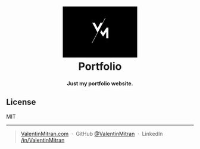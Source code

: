 <h1 align="center">
  <br>
  <a href="ValentinMitran.com"><img src="https://raw.githubusercontent.com/valentinmitran/valentinmitran.com/master/VM.png" alt="VM" width="200"></a>
  <br>
  Portfolio
  <br>
</h1>

<h4 align="center">Just my portfolio website.</h4>

## License

MIT

---

> [ValentinMitran.com](https://www.ValentinMitran.com) &nbsp;&middot;&nbsp;
> GitHub [@ValentinMitran](https://github.com/ValentinMitran) &nbsp;&middot;&nbsp;
> LinkedIn [/in/ValentinMitran](https://www.linkedin.com/in/valentinmitran/)
